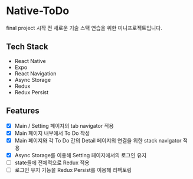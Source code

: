 # Native-ToDo

final project 시작 전 새로운 기술 스택 연습을 위한 미니프로젝트입니다.

## Tech Stack

-   React Native
-   Expo
-   React Navigation
-   Async Storage
-   Redux
-   Redux Persist

## Features

-   [x] Main / Setting 페이지의 tab navigator 적용
-   [x] Main 페이지 내부에서 To Do 작성
-   [x] Main 페이지와 각 To Do 간의 Detail 페이지의 연결을 위한 stack navigator 적용
-   [x] Async Storage를 이용해 Setting 페이지에서의 로그인 유지
-   [ ] state들에 전체적으로 Redux 적용
-   [ ] 로그인 유지 기능을 Redux Persist를 이용해 리팩토링
